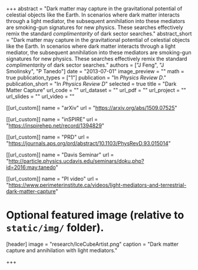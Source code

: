 +++
abstract = "Dark matter may capture in the gravitational potential of celestial objects like the Earth. In scenarios where dark matter interacts through a light mediator, the subsequent annihilation into these mediators are smoking-gun signatures for new physics. These searches effectively remix the standard *complimentarity* of dark sector searches."
abstract_short = "Dark matter may capture in the gravitational potential of celestial objects like the Earth. In scenarios where dark matter interacts through a light mediator, the subsequent annihilation into these mediators are smoking-gun signatures for new physics. These searches effectively remix the standard *complimentarity* of dark sector searches."
authors = ["J Feng", "J Smolinsky", "P Tanedo"]
date = "2013-07-01"
image_preview = ""
math = true
publication_types = ["1"]
publication = "In *Physics Review D*."
publication_short = "In *Physics Review D*"
selected = true
title = "Dark Matter Capture"
url_code = ""
url_dataset = ""
url_pdf = ""
url_project = ""
url_slides = ""
url_video = ""

[[url_custom]]
name = "arXiv"
url = "https://arxiv.org/abs/1509.07525"

[[url_custom]]
name = "inSPIRE"
url = "https://inspirehep.net/record/1394829"

[[url_custom]]
name = "PRD"
url = "https://journals.aps.org/prd/abstract/10.1103/PhysRevD.93.015014"

[[url_custom]]
name = "Davis Seminar"
url = "http://particle.physics.ucdavis.edu/seminars/doku.php?id=2016:may:tanedo"

[[url_custom]]
name = "PI video"
url = "https://www.perimeterinstitute.ca/videos/light-mediators-and-terrestrial-dark-matter-capture"



# Optional featured image (relative to `static/img/` folder).
[header]
image = "research/IceCubeArtist.png"
caption = "Dark matter capture and annihilation with light mediators."

+++

<!-- More detail can easily be written here using *Markdown* and $\rm \LaTeX$ math code. -->
